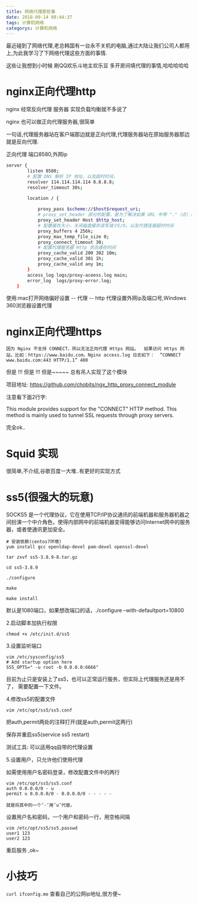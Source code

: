 ```yaml
---
title: 网络代理那些事
date: 2018-09-14 08:44:37
tags: 计算机网络
categorys: 计算机网络
---
```


最近碰到了网络代理,老总韩国有一台永不关机的电脑,通过大陆让我们公司人都用上,为此我学习了下网络代理这些方面的事情.

这些让我想到小时候 刷QQ欢乐斗地主欢乐豆 多开房间填代理的事情,哈哈哈哈哈


# nginx正向代理http

nginx 经常反向代理 服务器 实现负载均衡就不多说了

nginx 也可以做正向代理服务器,很简单

一句话,代理服务器站在客户端那边就是正向代理,代理服务器站在原始服务器那边就是反向代理.

正向代理 端口8580,外网ip 

```bash
server {
        listen 8580;
        # 配置 DNS 解析 IP 地址，以及超时时间，
        resolver 114.114.114.114 8.8.8.8;
        resolver_timeout 30s;

        location / {
         
            proxy_pass $scheme://$host$request_uri;
            # proxy_set_header 部分的配置，是为了解决如果 URL 中带 "."（点）后 Nginx 503 错误
            proxy_set_header Host $http_host;
            # 配置缓存大小，关闭磁盘缓存读写减少I/O，以及代理连接超时时间
            proxy_buffers 4 256k;
            proxy_max_temp_file_size 0;
            proxy_connect_timeout 30;
            # 配置代理服务器 Http 状态缓存时间
            proxy_cache_valid 200 302 10m;
            proxy_cache_valid 301 1h;
            proxy_cache_valid any 1m;
        }
        access_log logs/proxy-aceess.log main;
        error_log  logs/proxy-error.log;
    }
```

使用:mac打开网络偏好设置 -- 代理 -- http 代理设置外网ip及端口号,Windows 360浏览器设置代理

# nginx正向代理https

`因为 Nginx 不支持 CONNECT，所以无法正向代理 Https 网站。  如果访问 Https 网站，比如：https://www.baidu.com，Nginx access.log 日志如下：  “CONNECT www.baidu.com:443 HTTP/1.1” 400`

但是 !!! 但是 !!! 但是~~~~~ 总有吊人实现了这个模块

项目地址: https://github.com/chobits/ngx_http_proxy_connect_module


注意看下面2行字:

This module provides support for the "CONNECT" HTTP method.
This method is mainly used to tunnel SSL requests through proxy servers.

完全ok..

# Squid 实现

很简单,不介绍,谷歌百度一大堆..有更好的实现方式

# ss5(很强大的玩意)

SOCKS5 是一个代理协议，它在使用TCP/IP协议通讯的前端机器和服务器机器之间扮演一个中介角色，使得内部网中的前端机器变得能够访问Internet网中的服务器，或者使通讯更加安全。

```
# 安装依赖(centos7环境)
yum install gcc openldap-devel pam-devel openssl-devel

tar zxvf ss5-3.8.9-8.tar.gz 

cd ss5-3.8.9  

./configure  

make

make install
```

默认是1080端口，如果想改端口的话，./configure –with-defaultport=10800

2.启动脚本加执行权限

`chmod +x /etc/init.d/ss5`

3.设置监听端口

```
vim /etc/sysconfig/ss5  
# Add startup option here  
SS5_OPTS=" -u root -b 0.0.0.0:6666"
```

目前为止只是安装上了ss5，也可以正常运行服务，但实际上代理服务还是用不了， 
需要配置一下文件。

4.修改ss5的配置文件

```
vim /etc/opt/ss5/ss5.conf
```

把auth,permit两处的注释打开(就是auth,permit这两行)

保存并重启ss5(service ss5 restart)

测试工具: 可以适用qq自带的代理设置

5.设置用户，只允许他们使用代理

如需使用用户名密码登录，修改配置文件中的两行

```
vim /etc/opt/ss5/ss5.conf  
auth 0.0.0.0/0 - u  
permit u 0.0.0.0/0 - 0.0.0.0/0 - - - - -
```

`就是将其中的一个’-‘用’u’代替。`

设置用户名和密码，一个用户和密码一行，用空格间隔

```
vim /etc/opt/ss5/ss5.passwd  
user1 123
user2 123
```
重启服务 ,ok~

# 小技巧

`curl ifconfig.me` 查看自己的公网ip地址,很方便~




